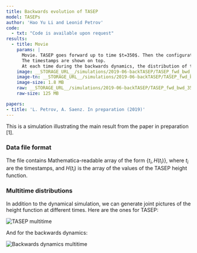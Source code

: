 ```yaml
---
title: Backwards evolution of TASEP
model: TASEPs
author: 'Hao Yu Li and Leonid Petrov'
code:
  - txt: "Code is available upon request"
results:
  - title: Movie
    params: |
      Movie. TASEP goes forward up to time $t=350$. Then the configuration evolves according to the backwards dynamics, all the way down to (almost) time zero.
      The timestamps are shown on top.
      At each time during the backwards dynamics, the distribution of the random height function coincides with the one of the TASEP at the specified time moment.
    image: __STORAGE_URL__/simulations/2019-06-backTASEP/TASEP_fwd_bwd_350.m4v
    image-tn: __STORAGE_URL__/simulations/2019-06-backTASEP/TASEP_fwd_bwd_350_2.png
    image-size: 1.8 MB
    raw: __STORAGE_URL__/simulations/2019-06-backTASEP/TASEP_fwd_bwd_350.txt
    raw-size: 125 MB

papers:
- title: 'L. Petrov, A. Saenz. In preparation (2019)'
---
```


This is a simulation illustrating the main result from the paper in preparation [1].

### Data file format

The file contains Mathematica-readable array of the form
$\{t_i,H(t_i)\}$, where $t_i$ are the timestamps, and 
$H(t_i)$ is the array of the values of the TASEP height function.

### Multitime distributions

In addition to the dynamical simulation, we can generate joint pictures of the height 
function at different times. Here are the ones for TASEP:

<img src="{{site.storage_url}}/simulations/2019-06-backTASEP/multi_TASEP.png" style="max-width:100%;max-height:800px;height:auto;width:auto;" alt="TASEP multitime">

And for the backwards dynamics:

<img src="{{site.storage_url}}/simulations/2019-06-backTASEP/multi_BHP.png" style="max-width:100%;max-height:800px;height:auto;width:auto;" alt="Backwards dynamics multitime">